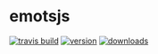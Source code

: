 # emotsjs

[![travis build](https://img.shields.io/travis/devrchancay/emotsjs.svg?style=flat-square)](https://travis-ci.org/devrchancay/emotsjs)
[![version](https://img.shields.io/npm/v/emotsjs.svg?style=flat-square)](https://www.npmjs.com/package/emotsjs)
[![downloads](https://img.shields.io/npm/dm/emotsjs.svg?style=flat-square)](https://www.npmjs.com/package/emotsjs)
